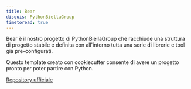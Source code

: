 ```yaml
---
title: Bear
disquis: PythonBiellaGroup
timetoread: true
---
```


Bear è il nostro progetto di PythonBiellaGroup che racchiude una struttura di progetto stabile e definita con all'interno tutta una serie di librerie e tool già pre-configurati.

Questo template creato con cookiecutter consente di avere un progetto pronto per poter partire con Python.

[Repository ufficiale](https://github.com/PythonBiellaGroup/Bear)
